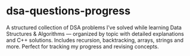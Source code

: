 # dsa-questions-progress
A structured collection of DSA problems I’ve solved while learning Data Structures &amp; Algorithms — organized by topic with detailed explanations and C++ solutions. Includes recursion, backtracking, arrays, strings and more. Perfect for tracking my progress and revising concepts.
